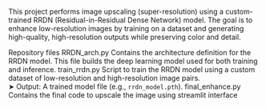 This project performs image upscaling (super-resolution) using a custom-trained RRDN (Residual-in-Residual Dense Network) model. 
The goal is to enhance low-resolution images by training on a dataset and generating high-quality, high-resolution outputs while preserving color and detail.

 Repository files
  RRDN_arch.py 
  Contains the architecture definition for the RRDN model. This file builds the deep learning model used for both training and inference.
  train_rrdn.py 
  Script to train the RRDN model using a custom dataset of low-resolution and high-resolution image pairs.  
  ➤ Output: A trained model file (e.g., `rrdn_model.pth`).
  final_enhance.py 
  Contains the final code to upscale the image using streamlit interface
